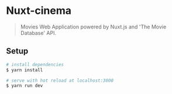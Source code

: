 # Nuxt-cinema

> Movies Web Application powered by Nuxt.js and 'The Movie Database' API.

## Setup

```bash
# install dependencies
$ yarn install

# serve with hot reload at localhost:3000
$ yarn run dev
```
